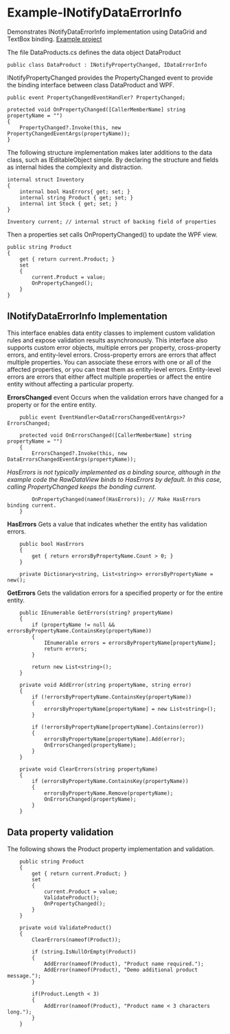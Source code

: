 # Example-INotifyDataErrorInfo
Demonstrates INotifyDataErrorInfo implementation using DataGrid and TextBox binding.
[Example project](https://github.com/Ray-Wynn/Example-INotifyDataErrorInfo)

The file DataProducts.cs defines the data object DataProduct

	public class DataProduct : INotifyPropertyChanged, IDataErrorInfo

INotifyPropertyChanged provides the PropertyChanged event to provide the binding interface between class DataProduct and WPF.
 

	public event PropertyChangedEventHandler? PropertyChanged;

	protected void OnPropertyChanged([CallerMemberName] string propertyName = "")
	{
	    PropertyChanged?.Invoke(this, new PropertyChangedEventArgs(propertyName));
	}

The following structure implementation makes later additions to the data class, such as IEditableObject simple.
By declaring the structure and fields as internal hides the complexity and distraction.

	internal struct Inventory
	{ 
        internal bool HasErrors{ get; set; }
	    internal string Product { get; set; }
	    internal int Stock { get; set; }         
	}

	Inventory current; // internal struct of backing field of properties

Then a properties set calls OnPropertyChanged() to update the WPF view.

	public string Product
	{
	    get { return current.Product; }
	    set
	    {
		    current.Product = value;
		    OnPropertyChanged();                
	    }
	}

## INotifyDataErrorInfo Implementation
This interface enables data entity classes to implement custom validation rules and expose validation results asynchronously.
This interface also supports custom error objects, multiple errors per property, cross-property errors, and entity-level errors. 
Cross-property errors are errors that affect multiple properties. 
You can associate these errors with one or all of the affected properties, or you can treat them as entity-level errors. 
Entity-level errors are errors that either affect multiple properties or affect the entire entity without affecting a particular property.

**ErrorsChanged** event Occurs when the validation errors have changed for a property or for the entire entity.
        
        public event EventHandler<DataErrorsChangedEventArgs>? ErrorsChanged;

        protected void OnErrorsChanged([CallerMemberName] string propertyName = "")
        {            
            ErrorsChanged?.Invoke(this, new DataErrorsChangedEventArgs(propertyName));

*HasErrors is not typically implemented as a binding source, although in the example code the RawDataView binds to HasErrors by default.
In this case, calling PropertyChanged keeps the bonding current.*

            OnPropertyChanged(nameof(HasErrors)); // Make HasErrors binding current.            
        }        
        
**HasErrors** Gets a value that indicates whether the entity has validation errors.

        public bool HasErrors
        {
            get { return errorsByPropertyName.Count > 0; }
        }

        private Dictionary<string, List<string>> errorsByPropertyName = new();  

**GetErrors** Gets the validation errors for a specified property or for the entire entity.

        public IEnumerable GetErrors(string? propertyName)
        {
            if (propertyName != null && errorsByPropertyName.ContainsKey(propertyName))
            {
                IEnumerable errors = errorsByPropertyName[propertyName];
                return errors;
            }

            return new List<string>();
        }

        private void AddError(string propertyName, string error)
        {
            if (!errorsByPropertyName.ContainsKey(propertyName))
            {
                errorsByPropertyName[propertyName] = new List<string>();
            }

            if (!errorsByPropertyName[propertyName].Contains(error))
            {
                errorsByPropertyName[propertyName].Add(error);
                OnErrorsChanged(propertyName);
            }
        }

        private void ClearErrors(string propertyName)
        {
            if (errorsByPropertyName.ContainsKey(propertyName))
            {
                errorsByPropertyName.Remove(propertyName);
                OnErrorsChanged(propertyName);
            }
        }
        
## Data property validation

The following shows the Product property implementation and validation.

        public string Product
        {
            get { return current.Product; }
            set
            {       
                current.Product = value;
                ValidateProduct();
                OnPropertyChanged();             
            }
        }

        private void ValidateProduct()
        {
            ClearErrors(nameof(Product));

            if (string.IsNullOrEmpty(Product))
            {
                AddError(nameof(Product), "Product name required.");               
                AddError(nameof(Product), "Demo additional product message.");
            }

            if(Product.Length < 3)
            {
                AddError(nameof(Product), "Product name < 3 characters long.");
            }
        }


